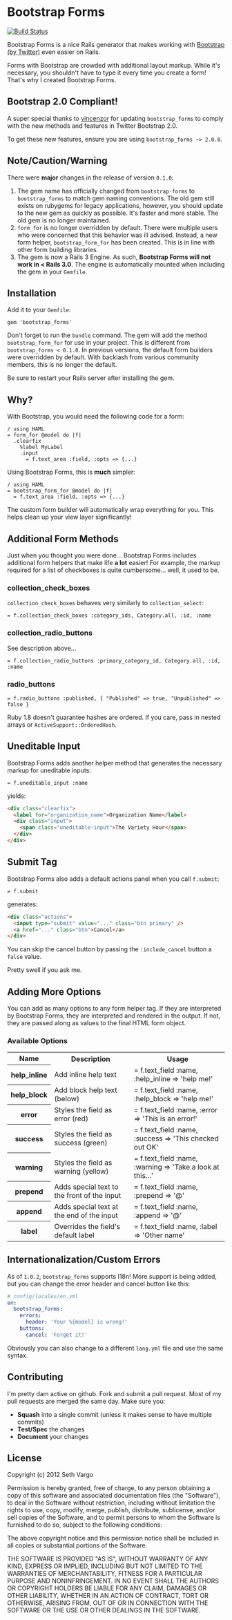 Bootstrap Forms
===============
[![Build Status](https://secure.travis-ci.org/sethvargo/bootstrap_forms.png?branch=master)](http://travis-ci.org/sethvargo/bootstrap_forms)

Bootstrap Forms is a nice Rails generator that makes working with [Bootstrap (by Twitter)](http://twitter.github.com/bootstrap) even easier on Rails. 

Forms with Bootstrap are crowded with additional layout markup. While it's necessary, you shouldn't have to type it every time you create a form! That's why I created Bootstrap Forms.

Bootstrap 2.0 Compliant!
------------------------
A super special thanks to [vincenzor](https://github.com/vincenzor) for updating `bootstrap_forms` to comply with the new methods and features in Twitter Bootstrap 2.0. 

To get these new features, ensure you are using `bootstrap_forms ~> 2.0.0`.

Note/Caution/Warning
--------------------
There were **major** changes in the release of version `0.1.0`:

 1. The gem name has officially changed from `bootstrap-forms` to `bootstrap_forms` to match gem naming conventions. The old gem still exists on rubygems for legacy applications, however, you should update to the new gem as quickly as possible. It's faster and more stable. The old gem is no longer maintained.
 2. `form_for` is no longer overridden by default. There were multiple users who were concerned that this behavior was ill advised. Instead, a new form helper, `bootstrap_form_for` has been created. This is in line with other form building libraries.
 3. The gem is now a Rails 3 Engine. As such, **Bootstrap Forms will not work in < Rails 3.0**. The engine is automatically mounted when including the gem in your `Gemfile`.

Installation
------------
Add it to your `Gemfile`:

    gem 'bootstrap_forms'

Don't forget to run the `bundle` command. The gem will add the method `bootstrap_form_for` for use in your project. This is different from `bootstrap_forms < 0.1.0`. In previous versions, the default form builders were overridden by default. With backlash from various community members, this is no longer the default.

Be sure to restart your Rails server after installing the gem.

Why?
----
With Bootstrap, you would need the following code for a form:

```haml
/ using HAML
= form_for @model do |f|
  .clearfix
    %label MyLabel
    .input
      = f.text_area :field, :opts => {...}
```

Using Bootstrap Forms, this is **much** simpler:

```haml
/ using HAML
= bootstrap_form_for @model do |f|
  = f.text_area :field, :opts => {...}
```

The custom form builder will automatically wrap everything for you. This helps clean up your view layer significantly!

Additional Form Methods
-----------------------
Just when you thought you were done... Bootstrap Forms includes additional form helpers that make life **a lot** easier! For example, the markup required for a list of checkboxes is quite cumbersome... well, it used to be.

### collection_check_boxes
`collection_check_boxes` behaves very similarly to `collection_select`:

```haml
= f.collection_check_boxes :category_ids, Category.all, :id, :name
```

### collection_radio_buttons
See description above...

```haml
= f.collection_radio_buttons :primary_category_id, Category.all, :id, :name
```

### radio_buttons

```haml
= f.radio_buttons :published, { "Published" => true, "Unpublished" => false }
```

Ruby 1.8 doesn't guarantee hashes are ordered. If you care, pass in nested arrays or `ActiveSupport::OrderedHash`.

Uneditable Input
----------------
Bootstrap Forms adds another helper method that generates the necessary markup for uneditable inputs:

```haml
= f.uneditable_input :name
```

yields:

```html
<div class="clearfix">
  <label for="organization_name">Organization Name</label>
  <div class="input">
    <span class="uneditable-input">The Variety Hour</span>
  </div>
</div>
```

Submit Tag
----------
Bootstrap Forms also adds a default actions panel when you call `f.submit`:

```haml
= f.submit
```
    
generates:

```html
<div class="actions">
  <input type="submit" value="..." class="btn primary" />
  <a href="..." class="btn">Cancel</a>
</div>
```

You can skip the cancel button by passing the `:include_cancel` button a `false` value.

Pretty swell if you ask me.

Adding More Options
-------------------
You can add as many options to any form helper tag. If they are interpreted by Bootstrap Forms, they are interpreted and rendered in the output. If not, they are passed along as values to the final HTML form object.

### Available Options

<table>
  <tr>
    <th>Name</th>
    <th>Description</th>
    <th>Usage</th>
  </tr>
  <tr>
    <th>help_inline</th>
    <td>Add inline help text</td>
    <td>= f.text_field :name, :help_inline => 'help me!'</td>
  </tr>
  <tr>
    <th>help_block</th>
    <td>Add block help text (below)</td>
    <td>= f.text_field :name, :help_block => 'help me!'</td>
  </tr>
  <tr>
    <th>error</th>
    <td>Styles the field as error (red)</td>
    <td>= f.text_field :name, :error => 'This is an error!'</td>
  </tr>
  <tr>
    <th>success</th>
    <td>Styles the field as success (green)</td>
    <td>= f.text_field :name, :success => 'This checked out OK'</td>
  </tr>
  <tr>
    <th>warning</th>
    <td>Styles the field as warning (yellow)</td>
    <td>= f.text_field :name, :warning => 'Take a look at this...'</td>
  </tr>
  <tr>
    <th>prepend</th>
    <td>Adds special text to the front of the input</td>
    <td>= f.text_field :name, :prepend => '@'</td>
  </tr>
  <tr>
    <th>append</th>
    <td>Adds special text at the end of the input</td>
    <td>= f.text_field :name, :append => '@'</td>
  </tr>
  <tr>
    <th>label</th>
    <td>Overrides the field's default label</td>
    <td>= f.text_field :name, :label => 'Other name'</td>
  </tr>
</table>

Internationalization/Custom Errors
----------------------------------
As of `1.0.2`, `bootstrap_forms` supports I18n! More support is being added, but you can change the error header and cancel button like this:

```yaml
# config/locales/en.yml
en:
  bootstrap_forms:
    errors:
      header: 'Your %{model} is wrong!'
    buttons:
      cancel: 'Forget it!'
```

Obviously you can also change to a different `lang.yml` file and use the same syntax.

Contributing
------------
I'm pretty dam active on github. Fork and submit a pull request. Most of my pull requests are merged the same day. Make sure you:

 - **Squash** into a single commit (unless it makes sense to have multiple commits)
 - **Test/Spec** the changes
 - **Document** your changes

License
-------
Copyright (c) 2012 Seth Vargo

Permission is hereby granted, free of charge, to any person obtaining a copy of this software and associated documentation files (the "Software"), to deal in the Software without restriction, including without limitation the rights to use, copy, modify, merge, publish, distribute, sublicense, and/or sell copies of the Software, and to permit persons to whom the Software is furnished to do so, subject to the following conditions:

The above copyright notice and this permission notice shall be included in all copies or substantial portions of the Software.

THE SOFTWARE IS PROVIDED "AS IS", WITHOUT WARRANTY OF ANY KIND, EXPRESS OR IMPLIED, INCLUDING BUT NOT LIMITED TO THE WARRANTIES OF MERCHANTABILITY, FITNESS FOR A PARTICULAR PURPOSE AND NONINFRINGEMENT. IN NO EVENT SHALL THE AUTHORS OR COPYRIGHT HOLDERS BE LIABLE FOR ANY CLAIM, DAMAGES OR OTHER LIABILITY, WHETHER IN AN ACTION OF CONTRACT, TORT OR OTHERWISE, ARISING FROM, OUT OF OR IN CONNECTION WITH THE SOFTWARE OR THE USE OR OTHER DEALINGS IN THE SOFTWARE.
